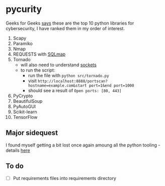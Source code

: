 # pycurity

Geeks for Geeks [says](https://www.geeksforgeeks.org/top-10-python-libraries-for-cybersecurity/) these are the top 10 python libraries for cybersecurity, I have ranked them in my order of interest.

1. Scapy
2. Paramiko
3. Nmap
4. REQUESTS with [SQLmap](https://github.com/sqlmapproject/sqlmap)
5. Tornado
   - will also need to understand [sockets](https://realpython.com/python-sockets/)
   - to run the script:
     - run the file with `python src/tornado.py`
     - visit `http://localhost:8888/portscan?hostname=example.com&start port=1&end port=1000`
     - should see a result of `Open ports: [80, 443]`
6. PyCrypto
7. BeautifulSoup
8. PyAutoGUI
9. Scikit-learn
10. TensorFlow

## Major sidequest

I found myself getting a bit lost once again amoung all the python tooling - details [here](tooling.md)

## To do

- [ ] Put requirements files into requirements directory
